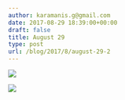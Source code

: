 ```yaml
---
author: karamanis.g@gmail.com
date: 2017-08-29 18:39:00+00:00
draft: false
title: August 29
type: post
url: /blog/2017/8/august-29-2
---
```




  
   ![](https://images.squarespace-cdn.com/content/v1/4f3f61bae4b063b909445965/1504027403345-0IHU1AXIKQIMZFK66YXF/ke17ZwdGBToddI8pDm48kJUlZr2Ql5GtSKWrQpjur5t7gQa3H78H3Y0txjaiv_0fDoOvxcdMmMKkDsyUqMSsMWxHk725yiiHCCLfrh8O1z5QPOohDIaIeljMHgDF5CVlOqpeNLcJ80NK65_fV7S1UfNdxJhjhuaNor070w_QAc94zjGLGXCa1tSmDVMXf8RUVhMJRmnnhuU1v2M8fLFyJw/IMG_2188.jpg?format=original)

  

  
   ![](https://images.squarespace-cdn.com/content/v1/4f3f61bae4b063b909445965/1504027405330-SH6X40E0ILA97EB0Z1BA/ke17ZwdGBToddI8pDm48kF9aEDQaTpZHfWEO2zppK7Z7gQa3H78H3Y0txjaiv_0fDoOvxcdMmMKkDsyUqMSsMWxHk725yiiHCCLfrh8O1z5QPOohDIaIeljMHgDF5CVlOqpeNLcJ80NK65_fV7S1UX7HUUwySjcPdRBGehEKrDf5zebfiuf9u6oCHzr2lsfYZD7bBzAwq_2wCJyqgJebgg/IMG_2192.jpg?format=original)

  


